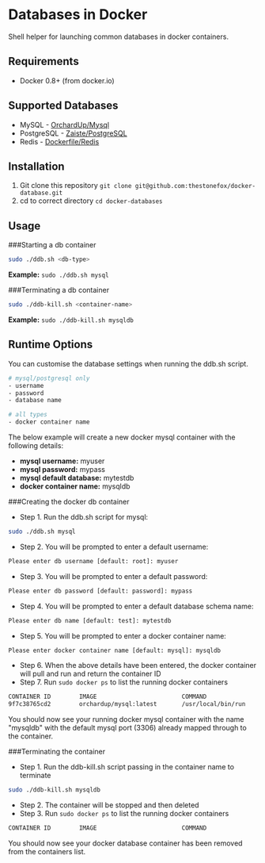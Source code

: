 Databases in Docker
===================

Shell helper for launching common databases in docker containers.

Requirements
------------

* Docker 0.8+ (from docker.io)

Supported Databases
-------------------

* MySQL - [OrchardUp/Mysql](https://github.com/orchardup/docker-mysql)
* PostgreSQL - [Zaiste/PostgreSQL](https://github.com/zaiste/docker-postgresql)
* Redis - [Dockerfile/Redis](https://github.com/dockerfile/redis)

Installation
------------

1. Git clone this repository `git clone git@github.com:thestonefox/docker-database.git`
2. cd to correct directory `cd docker-databases`

Usage
-----

###Starting a db container
```bash
sudo ./ddb.sh <db-type>
```

**Example:** `sudo ./ddb.sh mysql`

###Terminating a db container
```bash
sudo ./ddb-kill.sh <container-name>
```

**Example:** `sudo ./ddb-kill.sh mysqldb`


Runtime Options
---------------

You can customise the database settings when running the ddb.sh script. 

```bash
# mysql/postgresql only
- username
- password
- database name

# all types
- docker container name
```

The below example will create a new docker mysql container with the following details:

* **mysql username:** myuser
* **mysql password:** mypass
* **mysql default database:** mytestdb
* **docker container name:** mysqldb

###Creating the docker db container

* Step 1. Run the ddb.sh script for mysql: 
```bash
sudo ./ddb.sh mysql
```
* Step 2. You will be prompted to enter a default username:
```bash
Please enter db username [default: root]: myuser
```
* Step 3. You will be prompted to enter a default password:
```bash
Please enter db password [default: password]: mypass
```
* Step 4. You will be prompted to enter a default database schema name:
```bash
Please enter db name [default: test]: mytestdb
```
* Step 5. You will be prompted to enter a docker container name:
```bash
Please enter docker container name [default: mysql]: mysqldb
```
* Step 6. When the above details have been entered, the docker container will pull and run and return the container ID
* Step 7. Run `sudo docker ps` to list the running docker containers
```bash
CONTAINER ID        IMAGE                        COMMAND               CREATED             STATUS              PORTS                                        NAMES
9f7c38765cd2        orchardup/mysql:latest       /usr/local/bin/run    3 seconds ago       Up 2 seconds        0.0.0.0:3306->3306/tcp                       mysqldb  
```

You should now see your running docker mysql container with the name "mysqldb" with the default mysql port (3306) already mapped through to the container.


###Terminating the container

* Step 1. Run the ddb-kill.sh script passing in the container name to terminate
```bash
sudo ./ddb-kill.sh mysqldb
```
* Step 2. The container will be stopped and then deleted
* Step 3. Run `sudo docker ps` to list the running docker containers
```bash
CONTAINER ID        IMAGE                        COMMAND               CREATED             STATUS              PORTS                                        NAMES
```

You should now see your docker database container has been removed from the containers list.
